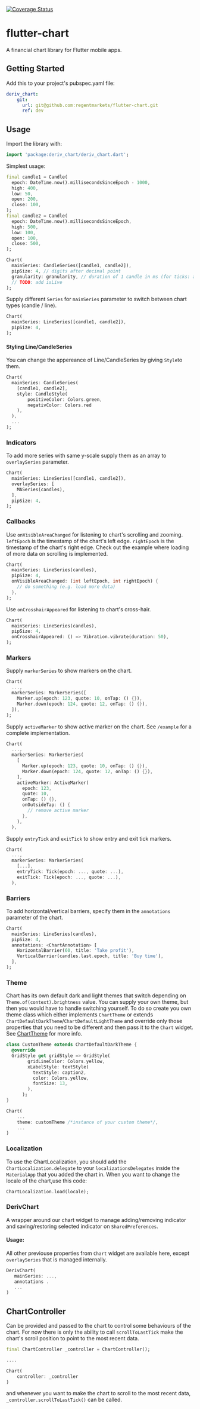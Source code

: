 [![Coverage Status](https://coveralls.io/repos/github/regentmarkets/flutter-chart/badge.svg?branch=pull/7&t=AA56dN)](https://coveralls.io/github/regentmarkets/flutter-chart?branch=pull/7)

# flutter-chart
A financial chart library for Flutter mobile apps.

## Getting Started

Add this to your project's pubspec.yaml file:

```yaml
deriv_chart:
    git:
      url: git@github.com:regentmarkets/flutter-chart.git
      ref: dev
```

## Usage

Import the library with:

```dart
import 'package:deriv_chart/deriv_chart.dart';
```

Simplest usage:

```dart
final candle1 = Candle(
  epoch: DateTime.now().millisecondsSinceEpoch - 1000,
  high: 400,
  low: 50,
  open: 200,
  close: 100,
);
final candle2 = Candle(
  epoch: DateTime.now().millisecondsSinceEpoch,
  high: 500,
  low: 100,
  open: 100,
  close: 500,
);

Chart(
  mainSeries: CandleSeries([candle1, candle2]),
  pipSize: 4, // digits after decimal point
  granularity: granularity, // duration of 1 candle in ms (for ticks: average ms difference between ticks)
  // TODO: add isLive
);
```

Supply different `Series` for `mainSeries` parameter to switch between chart types (candle / line).

```dart
Chart(
  mainSeries: LineSeries([candle1, candle2]),
  pipSize: 4,
);
```

#### Styling Line/CandleSeries

You can change the appereance of Line/CandleSeries by giving `Style`to them.

```dart
Chart(
  mainSeries: CandleSeries(
    [candle1, candle2], 
    style: CandleStyle(
        positiveColor: Colors.green, 
        negativColor: Colors.red
    ),
  ),
  ...
);
```

### Indicators

To add more series with same y-scale supply them as an array to `overlaySeries` parameter.

```dart
Chart(
  mainSeries: LineSeries([candle1, candle2]),
  overlaySeries: [
    MASeries(candles),
  ],
  pipSize: 4,
);
```

### Callbacks

Use `onVisibleAreaChanged` for listening to chart's scrolling and zooming.
`leftEpoch` is the timestamp of the chart's left edge.
`rightEpoch` is the timestamp of the chart's right edge.
Check out the example where loading of more data on scrolling is implemented.

```dart
Chart(
  mainSeries: LineSeries(candles),
  pipSize: 4,
  onVisibleAreaChanged: (int leftEpoch, int rightEpoch) {
    // do something (e.g. load more data)
  },
);
```

Use `onCrosshairAppeared` for listening to chart's cross-hair.

```dart
Chart(
  mainSeries: LineSeries(candles),
  pipSize: 4,
  onCrosshairAppeared: () => Vibration.vibrate(duration: 50),
);
```

### Markers

Supply `markerSeries` to show markers on the chart.

```dart
Chart(
  ...,
  markerSeries: MarkerSeries([
    Marker.up(epoch: 123, quote: 10, onTap: () {}),
    Marker.down(epoch: 124, quote: 12, onTap: () {}),
  ]),
);
```

Supply `activeMarker` to show active marker on the chart.
See `/example` for a complete implementation.

```dart
Chart(
  ...,
  markerSeries: MarkerSeries(
    [
      Marker.up(epoch: 123, quote: 10, onTap: () {}),
      Marker.down(epoch: 124, quote: 12, onTap: () {}),
    ],
    activeMarker: ActiveMarker(
      epoch: 123,
      quote: 10,
      onTap: () {},
      onOutsideTap: () {
        // remove active marker
      },
    ),
  ),
```

Supply `entryTick` and `exitTick` to show entry and exit tick markers.

```dart
Chart(
  ...,
  markerSeries: MarkerSeries(
    [...],
    entryTick: Tick(epoch: ..., quote: ...),
    exitTick: Tick(epoch: ..., quote: ...),
  ),
```

### Barriers

To add horizontal/vertical barriers, specify them in the `annotations` parameter of the chart.

```dart
Chart(
  mainSeries: LineSeries(candles),
  pipSize: 4,
  annotations: <ChartAnnotation> [
    HorizontalBarrier(60, title: 'Take profit'),
    VerticalBarrier(candles.last.epoch, title: 'Buy time'),
  ],
);
```

### Theme

Chart has its own default dark and light themes that switch depending on `Theme.of(context).brightness` value.
You can supply your own theme, but then you would have to handle switching yourself. To do so create you own theme class which either implements `ChartTheme` or extends `ChartDefaultDarkTheme`/`ChartDefaultLightTheme` and override only those properties that you need to be different and then pass it to the `Chart` widget. See [ChartTheme](https://github.com/regentmarkets/flutter-chart/blob/dev/lib/src/theme/chart_theme.dart) for more info.

```dart
class CustomTheme extends ChartDefaultDarkTheme {
  @override
  GridStyle get gridStyle => GridStyle(
        gridLineColor: Colors.yellow,
        xLabelStyle: textStyle(
          textStyle: caption2,
          color: Colors.yellow,
          fontSize: 13,
        ),
      );
}
```

```dart
Chart(
    ...
    theme: customTheme /*instance of your custom theme*/,
    ...
)
```

### Localization

To use the ChartLocalization, you should add the `ChartLocalization.delegate` to your `localizationsDelegates` inside the `MaterialApp` that you added the chart in.
When you want to change the locale of the chart,use this code:

```dart
ChartLocalization.load(locale);
```

### DerivChart

A wrapper around our chart widget to manage adding/removing indicator and saving/restoring selected indicator on `SharedPreferences`.

#### Usage:

All other previouse properties from `Chart` widget are available here, except `overlaySeries` that is managed internally.

```Dart
DerivChart(
   mainSeries: ...,
   annotations .
   ...
)
```

## ChartController

Can be provided and passed to the chart to control some behaviours of the chart.
For now there is only the ability to call `scrollToLastTick` make the chart's scroll position to point to the most recent data.

```dart
final ChartController _controller = ChartController();

....

Chart(
    controller: _controller
)
```

and whenever you want to make the chart to scroll to the most recent data, `_controller.scrollToLastTick()` can be called.
